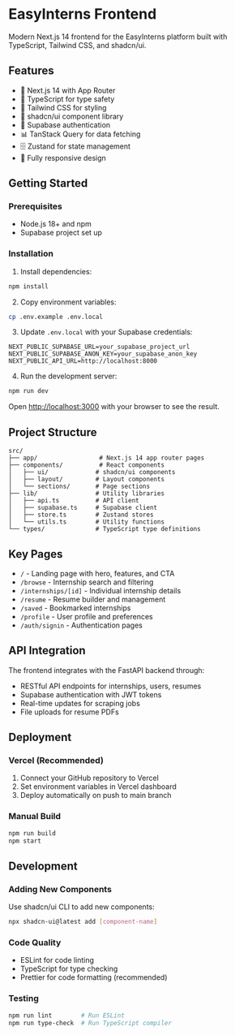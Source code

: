 # EasyInterns Frontend

Modern Next.js 14 frontend for the EasyInterns platform built with TypeScript, Tailwind CSS, and shadcn/ui.

## Features

- 🚀 Next.js 14 with App Router
- 💎 TypeScript for type safety
- 🎨 Tailwind CSS for styling
- 🧩 shadcn/ui component library
- 🔐 Supabase authentication
- 📊 TanStack Query for data fetching
- 🗄️ Zustand for state management
- 📱 Fully responsive design

## Getting Started

### Prerequisites

- Node.js 18+ and npm
- Supabase project set up

### Installation

1. Install dependencies:
```bash
npm install
```

2. Copy environment variables:
```bash
cp .env.example .env.local
```

3. Update `.env.local` with your Supabase credentials:
```env
NEXT_PUBLIC_SUPABASE_URL=your_supabase_project_url
NEXT_PUBLIC_SUPABASE_ANON_KEY=your_supabase_anon_key
NEXT_PUBLIC_API_URL=http://localhost:8000
```

4. Run the development server:
```bash
npm run dev
```

Open [http://localhost:3000](http://localhost:3000) with your browser to see the result.

## Project Structure

```
src/
├── app/                 # Next.js 14 app router pages
├── components/          # React components
│   ├── ui/             # shadcn/ui components
│   ├── layout/         # Layout components
│   └── sections/       # Page sections
├── lib/                # Utility libraries
│   ├── api.ts          # API client
│   ├── supabase.ts     # Supabase client
│   ├── store.ts        # Zustand stores
│   └── utils.ts        # Utility functions
└── types/              # TypeScript type definitions
```

## Key Pages

- `/` - Landing page with hero, features, and CTA
- `/browse` - Internship search and filtering
- `/internships/[id]` - Individual internship details
- `/resume` - Resume builder and management
- `/saved` - Bookmarked internships
- `/profile` - User profile and preferences
- `/auth/signin` - Authentication pages

## API Integration

The frontend integrates with the FastAPI backend through:

- RESTful API endpoints for internships, users, resumes
- Supabase authentication with JWT tokens
- Real-time updates for scraping jobs
- File uploads for resume PDFs

## Deployment

### Vercel (Recommended)

1. Connect your GitHub repository to Vercel
2. Set environment variables in Vercel dashboard
3. Deploy automatically on push to main branch

### Manual Build

```bash
npm run build
npm start
```

## Development

### Adding New Components

Use shadcn/ui CLI to add new components:

```bash
npx shadcn-ui@latest add [component-name]
```

### Code Quality

- ESLint for code linting
- TypeScript for type checking
- Prettier for code formatting (recommended)

### Testing

```bash
npm run lint        # Run ESLint
npm run type-check  # Run TypeScript compiler
```
